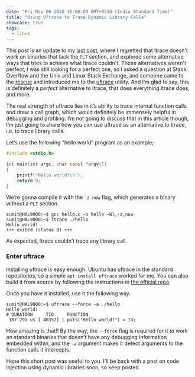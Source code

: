 ```yaml
---
date: "Fri May 06 2020 16:00:00 GMT+0530 (India Standard Time)"
title: "Using Uftrace to Trace Dynamic Library Calls"
showcase: true
tags:
  - linux
---
```


This post is an update to my [last post](/articles/list-external-functions-used-exported-executables-shared-libraries/), where I regretted that ltrace doesn't work on binaries that lack the `PLT` section, and explored some alternative ways that tries to achieve what ltrace couldn't. Those alternatives weren't perfect, I was still looking for a perfect one, so I asked a question at Stack Overflow and the Unix and Linux Stack Exchange, and someone came to the [rescue](https://stackoverflow.com/a/61618754) and introduced me to the [uftrace](https://github.com/namhyung/uftrace) utility. And I’m glad to say, this is definitely a _perfect_ alternative to ltrace, that does everything ltrace does, and more.

The real strength of uftrace lies in it’s ability to trace internal function calls and draw a call graph, which would definitely be immensely helpful in debugging and profiling. I’m not going to discuss that in this article though, I’m just going to share how you can use uftrace as an alternative to ltrace, i.e. to trace library calls.

Let’s use the following “hello world” program as an example;

```c
#include <stdio.h>

int main(int argc, char const *argv[])
{
	printf("Hello world!\n");
	return 0;
}
```

We’re gonna compile it with the `-z now` flag, which generates a binary without a `PLT` section.

```console
sumit@HAL9000:~$ gcc hello.c -o hello -Wl,-z,now
sumit@HAL9000:~$ ltrace ./hello
Hello world!
+++ exited (status 0) +++
```

As expected, ltrace couldn’t trace any library call.

### Enter uftrace

Installing uftrace is easy enough. Ubuntu has uftrace in the standard repositories, so a simple `apt install uftrace` worked for me. You can also build it from source by following the instructions in [the official repo](https://github.com/namhyung/uftrace).

Once you have it installed, use it the following way.

```console
sumit@HAL9000:~$ uftrace --force -a ./hello
Hello world!
# DURATION     TID     FUNCTION
 187.291 us [ 40352] | puts("Hello world!") = 13;
```

How amazing is that!! By the way, the `--force` flag is required for it to work on standard binaries that doesn’t have any debugging information embedded within, and the `-a` argument makes it detect arguments to the function calls it intercepts.

Hope this short post was useful to you. I'll be back with a post on code injection using dynamic libraries soon, so keep posted.
